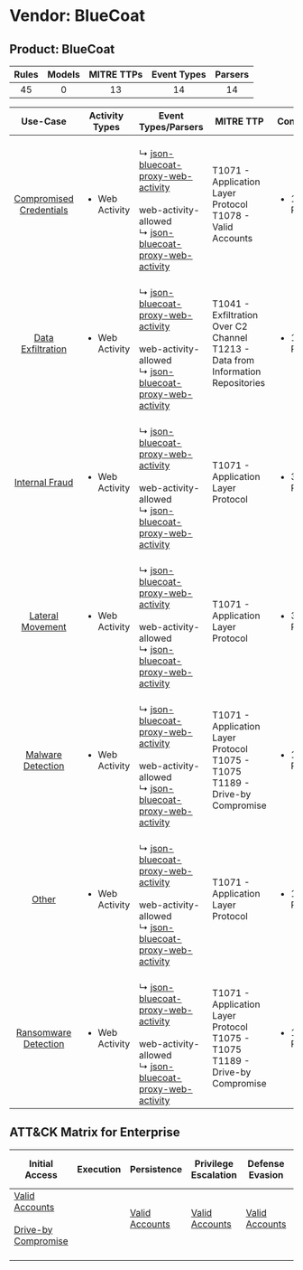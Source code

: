 Vendor: BlueCoat
================
Product: BlueCoat
-----------------
| Rules | Models | MITRE TTPs | Event Types | Parsers |
|:-----:|:------:|:----------:|:-----------:|:-------:|
|  45   |   0    |     13     |     14      |   14    |

|                                 Use-Case                                  | Activity Types                 | Event Types/Parsers                                                                                                                                                                                                                              | MITRE TTP                                                                              | Content                    |
|:-------------------------------------------------------------------------:| ------------------------------ | ------------------------------------------------------------------------------------------------------------------------------------------------------------------------------------------------------------------------------------------------ | -------------------------------------------------------------------------------------- | -------------------------- |
| [Compromised Credentials](../UseCases/usecase_compromised_credentials.md) | <ul><li>Web Activity</li></ul> |  <br> ↳ [json-bluecoat-proxy-web-activity](../Parsers/parserContent_json-bluecoat-proxy-web-activity.md)<br><br> web-activity-allowed<br> ↳ [json-bluecoat-proxy-web-activity](../Parsers/parserContent_json-bluecoat-proxy-web-activity.md)<br> | T1071 - Application Layer Protocol<br>T1078 - Valid Accounts<br>                       | <ul><li>11 Rules</li></ul> |
|       [Data Exfiltration](../UseCases/usecase_data_exfiltration.md)       | <ul><li>Web Activity</li></ul> |  <br> ↳ [json-bluecoat-proxy-web-activity](../Parsers/parserContent_json-bluecoat-proxy-web-activity.md)<br><br> web-activity-allowed<br> ↳ [json-bluecoat-proxy-web-activity](../Parsers/parserContent_json-bluecoat-proxy-web-activity.md)<br> | T1041 - Exfiltration Over C2 Channel<br>T1213 - Data from Information Repositories<br> | <ul><li>1 Rules</li></ul>  |
|          [Internal Fraud](../UseCases/usecase_internal_fraud.md)          | <ul><li>Web Activity</li></ul> |  <br> ↳ [json-bluecoat-proxy-web-activity](../Parsers/parserContent_json-bluecoat-proxy-web-activity.md)<br><br> web-activity-allowed<br> ↳ [json-bluecoat-proxy-web-activity](../Parsers/parserContent_json-bluecoat-proxy-web-activity.md)<br> | T1071 - Application Layer Protocol<br>                                                 | <ul><li>3 Rules</li></ul>  |
|        [Lateral Movement](../UseCases/usecase_lateral_movement.md)        | <ul><li>Web Activity</li></ul> |  <br> ↳ [json-bluecoat-proxy-web-activity](../Parsers/parserContent_json-bluecoat-proxy-web-activity.md)<br><br> web-activity-allowed<br> ↳ [json-bluecoat-proxy-web-activity](../Parsers/parserContent_json-bluecoat-proxy-web-activity.md)<br> | T1071 - Application Layer Protocol<br>                                                 | <ul><li>3 Rules</li></ul>  |
|       [Malware Detection](../UseCases/usecase_malware_detection.md)       | <ul><li>Web Activity</li></ul> |  <br> ↳ [json-bluecoat-proxy-web-activity](../Parsers/parserContent_json-bluecoat-proxy-web-activity.md)<br><br> web-activity-allowed<br> ↳ [json-bluecoat-proxy-web-activity](../Parsers/parserContent_json-bluecoat-proxy-web-activity.md)<br> | T1071 - Application Layer Protocol<br>T1075 - T1075<br>T1189 - Drive-by Compromise<br> | <ul><li>13 Rules</li></ul> |
|                   [Other](../UseCases/usecase_other.md)                   | <ul><li>Web Activity</li></ul> |  <br> ↳ [json-bluecoat-proxy-web-activity](../Parsers/parserContent_json-bluecoat-proxy-web-activity.md)<br><br> web-activity-allowed<br> ↳ [json-bluecoat-proxy-web-activity](../Parsers/parserContent_json-bluecoat-proxy-web-activity.md)<br> | T1071 - Application Layer Protocol<br>                                                 | <ul><li>1 Rules</li></ul>  |
|    [Ransomware Detection](../UseCases/usecase_ransomware_detection.md)    | <ul><li>Web Activity</li></ul> |  <br> ↳ [json-bluecoat-proxy-web-activity](../Parsers/parserContent_json-bluecoat-proxy-web-activity.md)<br><br> web-activity-allowed<br> ↳ [json-bluecoat-proxy-web-activity](../Parsers/parserContent_json-bluecoat-proxy-web-activity.md)<br> | T1071 - Application Layer Protocol<br>T1075 - T1075<br>T1189 - Drive-by Compromise<br> | <ul><li>13 Rules</li></ul> |

ATT&CK Matrix for Enterprise
----------------------------
| Initial Access                                                                                                                              | Execution | Persistence                                                         | Privilege Escalation                                                | Defense Evasion                                                     | Credential Access | Discovery | Lateral Movement | Collection                                                                              | Command and Control                                                             | Exfiltration                                                                      | Impact |
| ------------------------------------------------------------------------------------------------------------------------------------------- | --------- | ------------------------------------------------------------------- | ------------------------------------------------------------------- | ------------------------------------------------------------------- | ----------------- | --------- | ---------------- | --------------------------------------------------------------------------------------- | ------------------------------------------------------------------------------- | --------------------------------------------------------------------------------- | ------ |
| [Valid Accounts](https://attack.mitre.org/techniques/T1078)<br><br>[Drive-by Compromise](https://attack.mitre.org/techniques/T1189)<br><br> |           | [Valid Accounts](https://attack.mitre.org/techniques/T1078)<br><br> | [Valid Accounts](https://attack.mitre.org/techniques/T1078)<br><br> | [Valid Accounts](https://attack.mitre.org/techniques/T1078)<br><br> |                   |           |                  | [Data from Information Repositories](https://attack.mitre.org/techniques/T1213)<br><br> | [Application Layer Protocol](https://attack.mitre.org/techniques/T1071)<br><br> | [Exfiltration Over C2 Channel](https://attack.mitre.org/techniques/T1041)<br><br> |        |